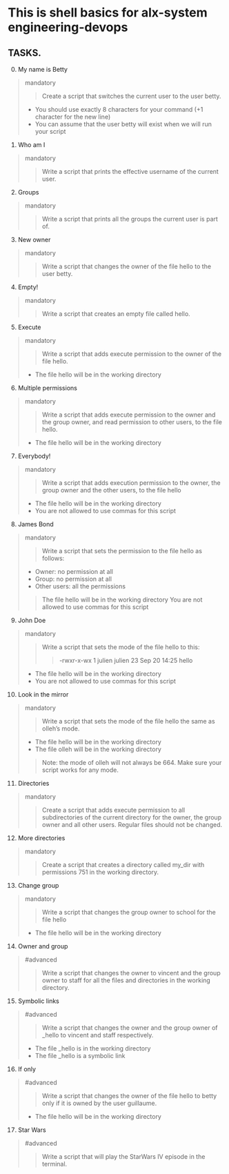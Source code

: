 # This is shell basics for alx-system engineering-devops

## TASKS.

0. My name is Betty
> mandatory
> > Create a script that switches the current user to the user betty.
> * You should use exactly 8 characters for your command (+1 character for the new line)
> * You can assume that the user betty will exist when we will run your script

1. Who am I
> mandatory
> > Write a script that prints the effective username of the current user.

2. Groups
> mandatory
> > Write a script that prints all the groups the current user is part of.

3. New owner
> mandatory
> > Write a script that changes the owner of the file hello to the user betty.

4. Empty!
> mandatory
> > Write a script that creates an empty file called hello.

5. Execute
> mandatory
> > Write a script that adds execute permission to the owner of the file hello.
> * The file hello will be in the working directory

6. Multiple permissions
> mandatory
> > Write a script that adds execute permission to the owner and the group owner, and read permission to other users, to the file hello.
> * The file hello will be in the working directory

7. Everybody!
> mandatory
> > Write a script that adds execution permission to the owner, the group owner and the other users, to the file hello
> * The file hello will be in the working directory
> * You are not allowed to use commas for this script

8. James Bond
> mandatory
> > Write a script that sets the permission to the file hello as follows:
> * Owner: no permission at all
> * Group: no permission at all
> * Other users: all the permissions
> > The file hello will be in the working directory You are not allowed to use commas for this script

9. John Doe
> mandatory
> > Write a script that sets the mode of the file hello to this:
> > > -rwxr-x-wx 1 julien julien 23 Sep 20 14:25 hello
> * The file hello will be in the working directory
> * You are not allowed to use commas for this script

10. Look in the mirror
> mandatory
> > Write a script that sets the mode of the file hello the same as olleh’s mode.
> * The file hello will be in the working directory
> * The file olleh will be in the working directory
> > Note: the mode of olleh will not always be 664. Make sure your script works for any mode.

11. Directories
> mandatory
> > Create a script that adds execute permission to all subdirectories of the current directory for the owner, the group owner and all other users.
> > Regular files should not be changed.

12. More directories
> mandatory
> > Create a script that creates a directory called my_dir with permissions 751 in the working directory.

13. Change group
> mandatory
> > Write a script that changes the group owner to school for the file hello
> * The file hello will be in the working directory

14. Owner and group
> #advanced
> > Write a script that changes the owner to vincent and the group owner to staff for all the files and directories in the working directory.

15. Symbolic links
> #advanced
> > Write a script that changes the owner and the group owner of _hello to vincent and staff respectively.
> * The file _hello is in the working directory
> * The file _hello is a symbolic link

16. If only
> #advanced
> > Write a script that changes the owner of the file hello to betty only if it is owned by the user guillaume.
> * The file hello will be in the working directory

17. Star Wars
> #advanced
> > Write a script that will play the StarWars IV episode in the terminal.

